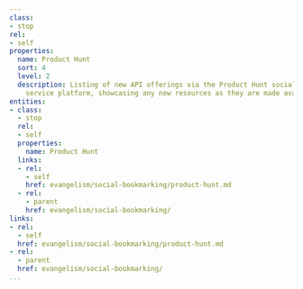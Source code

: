 ```yaml
---
class:
- stop
rel:
- self
properties:
  name: Product Hunt
  sort: 4
  level: 2
  description: Listing of new API offerings via the Product Hunt social product and
    service platform, showcasing any new resources as they are made available.
entities:
- class:
  - stop
  rel:
  - self
  properties:
    name: Product Hunt
  links:
  - rel:
    - self
    href: evangelism/social-bookmarking/product-hunt.md
  - rel:
    - parent
    href: evangelism/social-bookmarking/
links:
- rel:
  - self
  href: evangelism/social-bookmarking/product-hunt.md
- rel:
  - parent
  href: evangelism/social-bookmarking/
...
```

